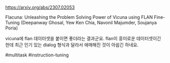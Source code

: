 https://arxiv.org/abs/2307.02053

Flacuna: Unleashing the Problem Solving Power of Vicuna using FLAN Fine-Tuning (Deepanway Ghosal, Yew Ken Chia, Navonil Majumder, Soujanya Poria)

vicuna에 flan 데이터셋을 붙이면 좋더라는 결과군요. flan이 흥미로운 데이터셋이긴 한데 최근 인기 있는 dialog 형식과 달라서 애매해진 것이 아쉽긴 하네요.

#multitask #instruction-tuning 